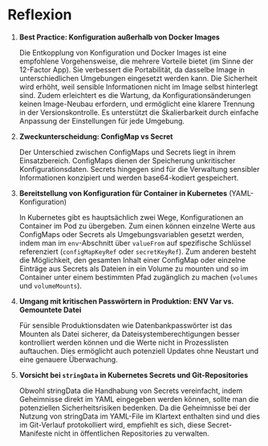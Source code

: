 # Reflexion

1.  **Best Practice: Konfiguration außerhalb von Docker Images** 

    Die Entkopplung von Konfiguration und Docker Images ist eine empfohlene Vorgehensweise, die mehrere Vorteile bietet (im Sinne der 12-Factor App). Sie verbessert die Portabilität, da dasselbe Image in unterschiedlichen Umgebungen eingesetzt werden kann. Die Sicherheit wird erhöht, weil sensible Informationen nicht im Image selbst hinterlegt sind. Zudem erleichtert es die Wartung, da Konfigurationsänderungen keinen Image-Neubau erfordern, und ermöglicht eine klarere Trennung in der Versionskontrolle. Es unterstützt die Skalierbarkeit durch einfache Anpassung der Einstellungen für jede Umgebung.

2.  **Zweckunterscheidung: ConfigMap vs Secret**

    Der Unterschied zwischen ConfigMaps und Secrets liegt in ihrem Einsatzbereich. ConfigMaps dienen der Speicherung unkritischer Konfigurationsdaten. Secrets hingegen sind für die Verwaltung sensibler Informationen konzipiert und werden base64-kodiert gespeichert.

3.  **Bereitstellung von Konfiguration für Container in Kubernetes** 
(YAML-Konfiguration)

    In Kubernetes gibt es hauptsächlich zwei Wege, Konfigurationen an Container im Pod zu übergeben. Zum einen können einzelne Werte aus ConfigMaps oder Secrets als Umgebungsvariablen gesetzt werden, indem man im `env`-Abschnitt über `valueFrom` auf spezifische Schlüssel referenziert (`configMapKeyRef` oder `secretKeyRef`). Zum anderen besteht die Möglichkeit, den gesamten Inhalt einer ConfigMap oder einzelne Einträge aus Secrets als Dateien in ein Volume zu mounten und so im Container unter einem bestimmten Pfad zugänglich zu machen (`volumes` und `volumeMounts`).


4.  **Umgang mit kritischen Passwörtern in Produktion: ENV Var vs. Gemountete Datei**

    Für sensible Produktionsdaten wie Datenbankpasswörter ist das Mounten als Datei sicherer, da Dateisystemberechtigungen besser kontrolliert werden können und die Werte nicht in Prozesslisten auftauchen. Dies ermöglicht auch potenziell Updates ohne Neustart und eine genauere Überwachung.

5.  **Vorsicht bei `stringData` in Kubernetes Secrets und Git-Repositories**

    Obwohl stringData die Handhabung von Secrets vereinfacht, indem Geheimnisse direkt im YAML eingegeben werden können, sollte man die potenziellen Sicherheitsrisiken bedenken. 
    Da die Geheimnisse bei der Nutzung von stringData im YAML-File im Klartext enthalten sind und dies im Git-Verlauf protokolliert wird, empfiehlt es sich, diese Secret-Manifeste nicht in öffentlichen Repositories zu verwalten.